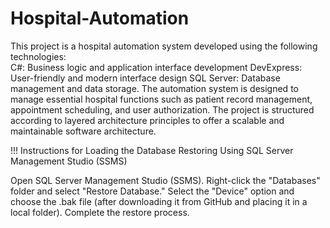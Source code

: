 # Hospital-Automation
This project is a hospital automation system developed using the following technologies:  
C#: Business logic and application interface development 
DevExpress: User-friendly and modern interface design 
SQL Server: Database management and data storage.
The automation system is designed to manage essential hospital functions such as patient record management, 
appointment scheduling, and user authorization. The project is structured according to layered architecture 
principles to offer a scalable and maintainable software architecture.

!!! 
Instructions for Loading the Database
Restoring Using SQL Server Management Studio (SSMS)

Open SQL Server Management Studio (SSMS).
Right-click the "Databases" folder and select "Restore Database."
Select the "Device" option and choose the .bak file (after downloading it from GitHub and placing it in a local folder).
Complete the restore process.
